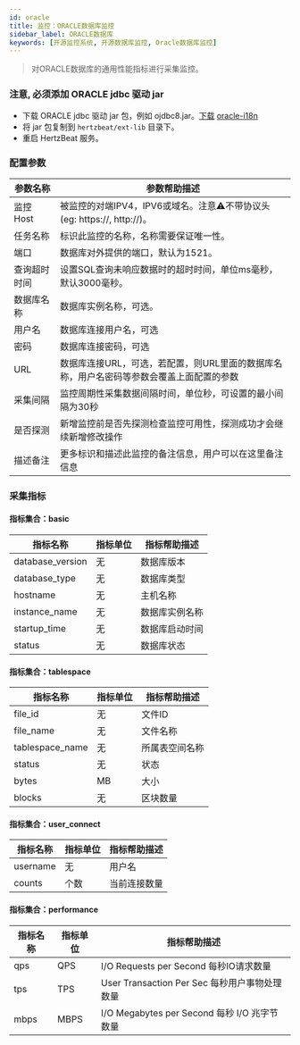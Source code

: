 ```yaml
---
id: oracle  
title: 监控：ORACLE数据库监控      
sidebar_label: ORACLE数据库   
keywords: [开源监控系统, 开源数据库监控, Oracle数据库监控]
---
```


> 对ORACLE数据库的通用性能指标进行采集监控。

### 注意, 必须添加 ORACLE jdbc 驱动 jar

- 下载 ORACLE jdbc 驱动 jar 包，例如 ojdbc8.jar。[下载](https://download.oracle.com/otn-pub/otn_software/jdbc/234/ojdbc8.jar) [oracle-i18n](https://repo.mavenlibs.com/maven/com/oracle/database/nls/orai18n/21.5.0.0/orai18n-21.5.0.0.jar)
- 将 jar 包复制到 `hertzbeat/ext-lib` 目录下。
- 重启 HertzBeat 服务。

### 配置参数

|  参数名称  |                        参数帮助描述                        |
|--------|------------------------------------------------------|
| 监控Host | 被监控的对端IPV4，IPV6或域名。注意⚠️不带协议头(eg: https://, http://)。 |
| 任务名称   | 标识此监控的名称，名称需要保证唯一性。                                  |
| 端口     | 数据库对外提供的端口，默认为1521。                                  |
| 查询超时时间 | 设置SQL查询未响应数据时的超时时间，单位ms毫秒，默认3000毫秒。                  |
| 数据库名称  | 数据库实例名称，可选。                                          |
| 用户名    | 数据库连接用户名，可选                                          |
| 密码     | 数据库连接密码，可选                                           |
| URL    | 数据库连接URL，可选，若配置，则URL里面的数据库名称，用户名密码等参数会覆盖上面配置的参数      |
| 采集间隔   | 监控周期性采集数据间隔时间，单位秒，可设置的最小间隔为30秒                       |
| 是否探测   | 新增监控前是否先探测检查监控可用性，探测成功才会继续新增修改操作                     |
| 描述备注   | 更多标识和描述此监控的备注信息，用户可以在这里备注信息                          |

### 采集指标

#### 指标集合：basic

|       指标名称       | 指标单位 | 指标帮助描述  |
|------------------|------|---------|
| database_version | 无    | 数据库版本   |
| database_type    | 无    | 数据库类型   |
| hostname         | 无    | 主机名称    |
| instance_name    | 无    | 数据库实例名称 |
| startup_time     | 无    | 数据库启动时间 |
| status           | 无    | 数据库状态   |

#### 指标集合：tablespace

|      指标名称       | 指标单位 | 指标帮助描述  |
|-----------------|------|---------|
| file_id         | 无    | 文件ID    |
| file_name       | 无    | 文件名称    |
| tablespace_name | 无    | 所属表空间名称 |
| status          | 无    | 状态      |
| bytes           | MB   | 大小      |
| blocks          | 无    | 区块数量    |

#### 指标集合：user_connect

|   指标名称   | 指标单位 | 指标帮助描述 |
|----------|------|--------|
| username | 无    | 用户名    |
| counts   | 个数   | 当前连接数量 |

#### 指标集合：performance

| 指标名称 | 指标单位 |                指标帮助描述                 |
|------|------|---------------------------------------|
| qps  | QPS  | I/O Requests per Second 每秒IO请求数量      |
| tps  | TPS  | User Transaction Per Sec 每秒用户事物处理数量   |
| mbps | MBPS | I/O Megabytes per Second 每秒 I/O 兆字节数量 |


